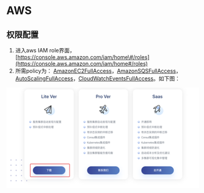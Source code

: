 # AWS

## 权限配置

1. 进入aws IAM role界面， [https://console.aws.amazon.com/iam/home\#/roles](https://console.aws.amazon.com/iam/home#/roles) 
2. 所需policy为： [AmazonEC2FullAccess](https://console.aws.amazon.com/iam/home?region=us-west-1#/policies/arn%3Aaws%3Aiam%3A%3Aaws%3Apolicy%2FAmazonEC2FullAccess)，[AmazonSQSFullAccess](https://console.aws.amazon.com/iam/home?region=us-west-1#/policies/arn%3Aaws%3Aiam%3A%3Aaws%3Apolicy%2FAmazonSQSFullAccess)，[AutoScalingFullAccess](https://console.aws.amazon.com/iam/home?region=us-west-1#/policies/arn%3Aaws%3Aiam%3A%3Aaws%3Apolicy%2FAutoScalingFullAccess)，[CloudWatchEventsFullAccess](https://console.aws.amazon.com/iam/home?region=us-west-1#/policies/arn%3Aaws%3Aiam%3A%3Aaws%3Apolicy%2FCloudWatchEventsFullAccess)。如下图：



![](../../../.gitbook/assets/image%20%2843%29.png)

